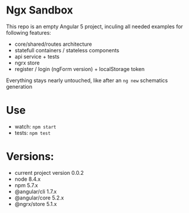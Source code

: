 # Ngx Sandbox

This repo is an empty Angular 5 project, inculing all needed examples for following features:
* core/shared/routes architecture
* statefull containers / stateless components
* api service + tests
* ngrx store
* register / login (ngForm version) + localStorage token

Everything stays nearly untouched, like after an `ng new` schematics generation

# Use

* watch: `npm start`
* tests: `npm test`

# Versions:

* current project version 0.0.2
* node 8.4.x
* npm 5.7.x
* @angular/cli 1.7.x
* @angular/core 5.2.x
* @ngrx/store 5.1.x